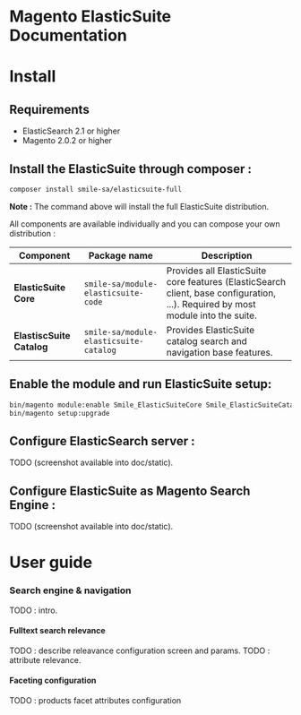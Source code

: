# Magento ElasticSuite Documentation

# Install

## Requirements

* ElasticSearch 2.1 or higher
* Magento 2.0.2 or higher

## Install the ElasticSuite through composer :

```bash
composer install smile-sa/elasticsuite-full
```

**Note :**
The command above will install the full ElasticSuite distribution.

All components are available individually and you can compose your own distribution :

Component                 | Package name                          |Description
--------------------------|---------------------------------------|------------
**ElasticSuite Core**     | `smile-sa/module-elasticsuite-code`   | Provides all ElasticSuite core features (ElasticSearch client, base configuration, ...). Required by most module into the suite.
**ElastiscSuite Catalog** | `smile-sa/module-elasticsuite-catalog`| Provides ElasticSuite catalog search and navigation base features.

## Enable the module  and run ElasticSuite setup:

```bash
bin/magento module:enable Smile_ElasticSuiteCore Smile_ElasticSuiteCatalog
bin/magento setup:upgrade
```

## Configure ElasticSearch server :

TODO (screenshot available into doc/static).

## Configure ElasticSuite as Magento Search Engine :

TODO (screenshot available into doc/static).

# User guide

### Search engine & navigation

TODO : intro.

#### Fulltext search relevance

TODO : describe releavance configuration screen and params.
TODO : attribute relevance.

#### Faceting configuration

TODO : products facet attributes configuration 
